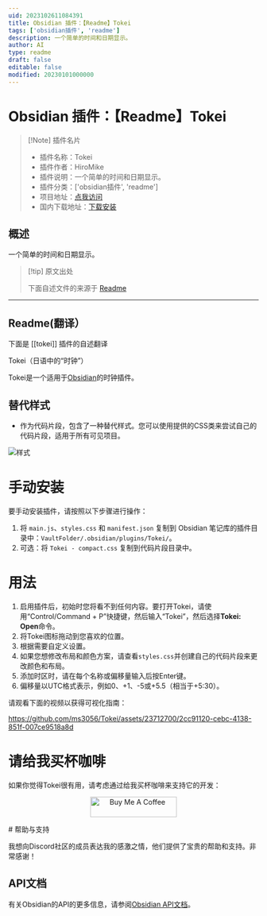 ```yaml
---
uid: 2023102611084391
title: Obsidian 插件：【Readme】Tokei
tags: ['obsidian插件', 'readme']
description: 一个简单的时间和日期显示。
author: AI
type: readme
draft: false
editable: false
modified: 20230101000000
---
```


# Obsidian 插件：【Readme】Tokei

> [!Note] 插件名片
> - 插件名称：Tokei
> - 插件作者：HiroMike
> - 插件说明：一个简单的时间和日期显示。
> - 插件分类：['obsidian插件', 'readme']
> - 项目地址：[点我访问](https://github.com/ms3056/Tokei)
> - 国内下载地址：[下载安装](https://pkmer.cn/products/plugin/pluginMarket/?tokei)

## 概述

一个简单的时间和日期显示。



> [!tip] 原文出处
> 
>下面自述文件的来源于 [Readme](https://ghproxy.net/https://raw.githubusercontent.com/ms3056/Tokei/main/README.md)
> 

---

## Readme(翻译）

下面是 [[tokei]] 插件的自述翻译


Tokei（日语中的“时钟”）

Tokei是一个适用于[Obsidian](https://obsidian.md)的时钟插件。
## 替代样式

- 作为代码片段，包含了一种替代样式。您可以使用提供的CSS类来尝试自己的代码片段，适用于所有可见项目。

![样式](./images/styling.jpg)
# 手动安装

要手动安装插件，请按照以下步骤进行操作：

1. 将 `main.js`、`styles.css` 和 `manifest.json` 复制到 Obsidian 笔记库的插件目录中：`VaultFolder/.obsidian/plugins/Tokei/`。
2. 可选：将 `Tokei - compact.css` 复制到代码片段目录中。
# 用法

1. 启用插件后，初始时您将看不到任何内容。要打开Tokei，请使用“Control/Command + P”快捷键，然后输入“Tokei”，然后选择**Tokei: Open**命令。
2. 将Tokei图标拖动到您喜欢的位置。
3. 根据需要自定义设置。
4. 如果您想修改布局和颜色方案，请查看`styles.css`并创建自己的代码片段来更改颜色和布局。
5. 添加时区时，请在每个名称或偏移量输入后按Enter键。
6. 偏移量以UTC格式表示，例如0、+1、-5或+5.5（相当于+5:30）。

请观看下面的视频以获得可视化指南：

https://github.com/ms3056/Tokei/assets/23712700/2cc91120-cebc-4138-851f-007ce9518a8d
# 请给我买杯咖啡

如果你觉得Tokei很有用，请考虑通过给我买杯咖啡来支持它的开发：

<p align="center">
  <a href="https://www.buymeacoffee.com/mstam30561" target="_blank">
    <img src="https://cdn.buymeacoffee.com/buttons/default-orange.png" alt="Buy Me A Coffee" height="41" width="174">
  </a>
</p>
# 帮助与支持

我想向Discord社区的成员表达我的感激之情，他们提供了宝贵的帮助和支持。非常感谢！
## API文档

有关Obsidian的API的更多信息，请参阅[Obsidian API文档](https://docs.obsidian.md/Home)。



